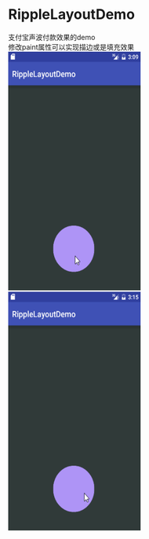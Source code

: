 # RippleLayoutDemo
支付宝声波付款效果的demo  
修改paint属性可以实现描边或是填充效果
<img src="gif/ph1.gif"  width="270" height="486" />  
<img src="gif/ph2.gif"  width="270" height="486" />

